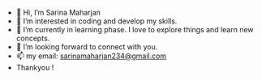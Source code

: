 - 👋 Hi, I’m Sarina Maharjan
- 👀 I’m interested in coding and develop my skills.
- 🌱 I’m currently in learning phase. I love to explore things and learn new concepts.
- 💞️ I’m looking forward to connect with you.
- 📫 my email: sarinamaharjan234@gmail.com
- Thankyou !

